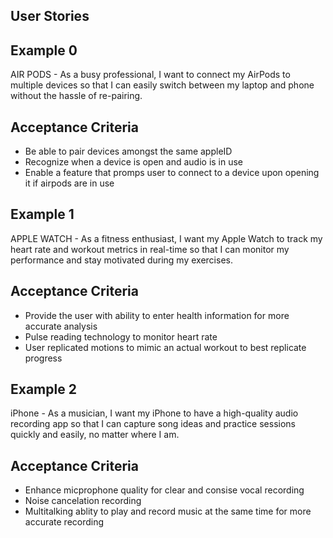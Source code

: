 ## User Stories

## Example 0

AIR PODS - As a busy professional, I want to connect my AirPods to multiple devices so that I can easily switch between my laptop and phone without the hassle of re-pairing.

## Acceptance Criteria

- Be able to pair devices amongst the same appleID
- Recognize when a device is open and audio is in use
- Enable a feature that promps user to connect to a device upon opening it if airpods are in use

## Example 1

APPLE WATCH - As a fitness enthusiast, I want my Apple Watch to track my heart rate and workout metrics in real-time so that I can monitor my performance and stay motivated during my exercises.

## Acceptance Criteria 

- Provide the user with ability to enter health information for more accurate analysis
- Pulse reading technology to monitor heart rate
- User replicated motions to mimic an actual workout to best replicate progress

## Example 2

iPhone - As a musician, I want my iPhone to have a high-quality audio recording app so that I can capture song ideas and practice sessions quickly and easily, no matter where I am.

## Acceptance Criteria

- Enhance micprophone quality for clear and consise vocal recording 
- Noise cancelation recording 
- Multitalking ablity to play and record music at the same time for more accurate recording
